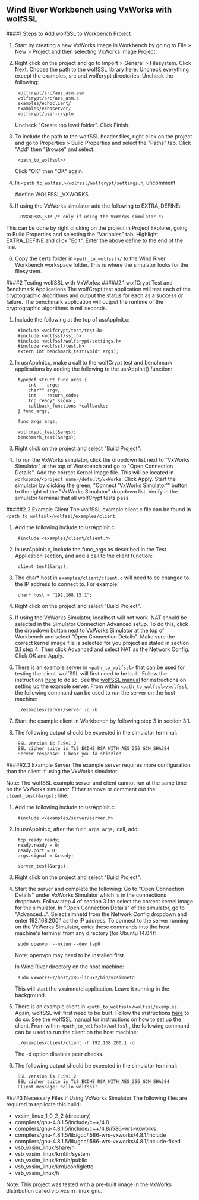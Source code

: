 ## Wind River Workbench using VxWorks with wolfSSL
####1 Steps to Add wolfSSL to Workbench Project
1. Start by creating a new VxWorks image in Workbench by going to File > New >
Project and then selecting VxWorks Image Project.

2. Right click on the project and go to Import > General > Filesystem. Click Next.
Choose the path to the wolfSSL library here. Uncheck everything except the examples,
src and wolfcrypt directories. Uncheck the following:

        wolfcrypt/src/aes_asm.asm
        wolfcrypt/src/aes_asm.s
        examples/echoclient/
        examples/echoserver/
        wolfcrypt/user-crypto

    Uncheck "Create top level folder". Click Finish.

3. To include the path to the wolfSSL header files, right click on the project
and go to Properties > Build Properties and select the "Paths" tab. Click "Add"
then "Browse" and select:

        <path_to_wolfssl>/

    Click "OK" then "OK" again.

4. In ```<path_to_wolfssl>/wolfssl/wolfcrypt/settings.h```, uncomment

    #define WOLFSSL_VXWORKS

5. If using the VxWorks simulator add the following to EXTRA\_DEFINE:

        -DVXWORKS_SIM /* only if using the VxWorks simulator */

This can be done by right clicking on the project in Project Explorer, going to
Build Properties and selecting the "Variables" tab. Highlight EXTRA\_DEFINE and
click "Edit". Enter the above define to the end of the line.

6. Copy the certs folder in ```<path_to_wolfssl>/``` to the Wind River Workbench
workspace folder. This is where the simulator looks for the filesystem.

####2 Testing wolfSSL with VxWorks:
#####2.1 wolfCrypt Test and Benchmark Applications
The wolfCrypt test application will test each of the cryptographic algorithms
and output the status for each as a success or failure. The benchmark application will output the runtime of the cryptographic algorithms in milliseconds.

1. Include the following at the top of usrAppInit.c:

        #include <wolfcrypt/test/test.h>
        #include <wolfssl/ssl.h>
        #include <wolfssl/wolfcrypt/settings.h>
        #include <wolfssl/test.h>
        extern int benchmark_test(void* args);

2. In usrAppInit.c, make a call to the wolfCrypt test and benchmark applications
by adding the following to the usrAppInit() function:

        typedef struct func_args {
	        int    argc;
	        char** argv;
	        int    return_code;
	        tcp_ready* signal;
	        callback_functions *callbacks;
	    } func_args;

	    func_args args;

	    wolfcrypt_test(&args);
	    benchmark_test(&args);

3. Right click on the project and select "Build Project".

4. To run the VxWorks simulator, click the dropdown list next to "VxWorks Simulator" at the top of Workbench and go to "Open Connection Details". Add the correct Kernel Image file. This will be located in ```workspace/<project_name>/default/vxWorks```. Click Apply. Start the simulator by clicking the green, "Connect 'VxWorks Simulator'" button to the right of the "VxWorks Simulator" dropdown list. Verify in the simulator terminal that all wolfCrypt tests pass.

#####2.2 Example Client
The wolfSSL example client.c file can be found in ```<path_to_wolfssl>/wolfssl/examples/client```.

1. Add the following include to usrAppInit.c:

        #include <examples/client/client.h>

2. In usrAppInit.c, include the func\_args as described in the Test Application
section, and add a call to the client function:

        client_test(&args);

3. The char* host in ```examples/client/client.c``` will need to be changed to the IP address to connect to. For example:

        char* host = "192.168.15.1";

4. Right click on the project and select "Build Project".

5. If using the VxWorks Simulator, localhost will not work. NAT should be selected in the Simulator Connection Advanced setup. To do this, click the dropdown button next to VxWorks Simulator at the top of Workbench and select "Open Connection Details". Make sure the correct kernel image file is selected for you project as stated in section 3.1 step 4. Then click Advanced and select NAT as the Network Config. Click OK and Apply.

6. There is an example server in ```<path_to_wolfssl>``` that can be used for testing the client. wolfSSL will first need to be built. Follow the instructions [here](https://www.wolfssl.com/wolfSSL/Docs-wolfssl-manual-2-building-wolfssl.html) to do so. See the [wolfSSL manual]( https://wolfssl.com/wolfSSL/Docs-wolfssl-manual-3-getting-started.html) for instructions on setting up the example server. From within ```<path_to_wolfssl>/wolfssl```, the following command can be used to run the server on the host machine:

        ./examples/server/server -d -b

7. Start the example client in Workbench by following step 3 in section 3.1.

8. The following output should be expected in the simulator terminal:

        SSL version is TLSv1.2
        SSL cipher suite is TLS_ECDHE_RSA_WITH_AES_256_GCM_SHA384
        Server response: I hear you fa shizzle!

#####2.3 Example Server
The example server requires more configuration than the client if using the
VxWorks simulator.

Note: The wolfSSL example server and client cannot run at the same time on the VxWorks simulator. Either remove or comment out the ```client_test(&args);``` line.

1. Add the following include to usrAppInit.c:

        #include </examples/server/server.h>

2. In usrAppInit.c, after the ```func_args args;``` call, add:

        tcp_ready ready;
	    ready.ready = 0;
	    ready.port = 0;
	    args.signal = &ready;

        server_test(&args);

3. Right click on the project and select "Build Project".

4. Start the server and complete the following:
    Go to "Open Connection Details" under VxWorks Simulator which is in the connections
    dropdown. Follow step 4 of section 3.1 to select the correct kernel image for the simulator. In "Open Connection Details" of the simulator, go to "Advanced...". Select simnetd from the Network Config dropdown and enter
    192.168.200.1 as the IP address. To connect to the server running on the VxWorks Simulator, enter these commands
    into the host machine's terminal from any directory (for Ubuntu 14.04):

        sudo openvpn --mktun --dev tap0

    Note: openvpn may need to be installed first.

    In Wind River directory on the host machine:

        sudo vxworks-7/host/x86-linux2/bin/vxsimnetd

    This will start the vxsimnetd application. Leave it running in the background.

5. There is an example client in ```<path_to_wolfssl>/wolfssl/examples``` . Again, wolfSSL will first need to be built. Follow the instructions [here](https://www.wolfssl.com/wolfSSL/Docs-wolfssl-manual-2-building-wolfssl.html) to do so. See the [wolfSSL manual]( https://wolfssl.com/wolfSSL/Docs-wolfssl-manual-3-getting-started.html) for instructions on how to set up the client. From within ```<path_to_wolfssl>/wolfssl``` , the following command can be used to run the client on the host machine:

        ./examples/client/client -h 192.168.200.1 -d

    The -d option disables peer checks.

6. The following output should be expected in the simulator terminal:

        SSL version is TLSv1.2
        SSL cipher suite is TLS_ECDHE_RSA_WITH_AES_256_GCM_SHA384
        Client message: hello wolfssl!

####3 Necessary Files if Using VxWorks Simulator
The following files are required to replicate this build:
* vxsim\_linux\_1\_0\_2\_2 (directory)
* compilers/gnu-4.8.1.5/include/c++/4.8
* compilers/gnu-4.8.1.5/include/c++/4.8/i586-wrs-vxworks
* compilers/gnu-4.8.1.5/lib/gcc/i586-wrs-vxworks/4.8.1/include
* compilers/gnu-4.8.1.5/lib/gcc/i586-wrs-vxworks/4.8.1/include-fixed
* vsb\_vxsim\_linux/share/h
* vsb\_vxsim\_linux/krnl/h/system
* vsb\_vxsim\_linux/krnl/h/public
* vsb\_vxsim\_linux/krnl/configlette
* vsb\_vxsim\_linux/h

Note: This project was tested with a pre-built image in the VxWorks distribution
called vip\_vxsim\_linux\_gnu.

